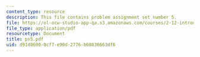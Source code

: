 ```yaml
---
content_type: resource
description: This file contains problem assignment set number 5.
file: https://ol-ocw-studio-app-qa.s3.amazonaws.com/courses/2-12-introduction-to-robotics-fall-2005/d91d86000cf7e90d2776b60836663df6_ps5.pdf
file_type: application/pdf
resourcetype: Document
title: ps5.pdf
uid: d91d8600-0cf7-e90d-2776-b60836663df6
---
```

